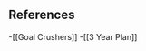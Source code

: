 ## References
<!-- Links to pages not referenced in the content -->
-[[Goal Crushers]]
-[[3 Year Plan]]